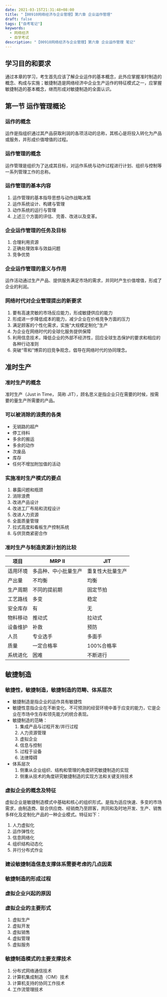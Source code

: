 ```yaml
---
date: 2021-03-15T21:31:48+08:00
title: "【00910网络经济与企业管理】第六章 企业运作管理"
draft: false
tags: ["自考笔记"]
keywords:
  - 网络经济
  - 自学考试
description: "【00910网络经济与企业管理】第六章 企业运作管理 笔记"
---
```


## 学习目的和要求

通过本章的学习，考生首先应该了解企业运作的基本概念，此外应掌握准时制造的概念、构成与实施；敏捷制造是网络经济中企业生产运作的特征模式之一，应掌握敏捷制造的基本概念，继而形成对敏捷制造的全面认识。

<!--more-->

## 第一节 运作管理概论

### 运作的概念

运作是指组织通过其产品获取利润的各项活动的总称，其核心是将投入转化为产品或服务，并形成价值增值的过程。

### 运作管理的概念

运作管理是组织为了达成其目标，对运作系统与动作过程进行计划、组织与控制等一系列管理工作的总称。

### 运作管理的基本内容

1. 运作管理的基本指导思想与动作战略决策
2. 运作系统设计、构建与管理
3. 动作系统的运行与管理
4. 上述三个方面的评估、完善、改进以及变革。

### 企业运作管理的任务及目标

1. 合理利用资源
2. 正确处理效率与效益问题
3. 竞争优势

### 企业运作管理的意义与作用

运作活动通过生产产品、提供服务满足市场的需求，并同时产生价值增值，形成了企业的利润。

### 网络时代对企业管理提出的新要求

1. 要有高速灵敏的市场反应能力，形成敏捷供应的能力
2. 形成进一步降低成本的能力，减少企业在价格竞争方面的压力
3. 满足顾客的个性化需求，实施“大规模定制化”生产
4. 为企业在网络时代的全球化服务提供保障
5. 利用信息技术，降低企业的外部不经济性，回应全球生态保护的要求和相应的各种行动准则
6. 突破“零和”博弈的旧竞争观念，倡导在网络时代的协同理念。

## 准时生产

### 准时生产的概念

准时生产（Just in Time， 简称 JIT），顾名思义是指企业只在需要的时候，按需要的量生产所需要的产品。

### 可以被消除的浪费的各类

- 无销路的超产
- 停工待料
- 多余的搬运
- 多余的动作
- 次废品
- 库存
- 任何不增加附加值的活动

### 实施准时生产模式的要点

1. 暴露问题和瓶颈
2. 消除浪费
3. 改进产品设计
4. 改进工厂布局和流程设计
5. 改进人力资源
6. 全面质量管理
7. 拉式高度和看板生产控制系统
8. 与供货商紧密合作

### 准时生产与制造资源计划的比较

| 项目     | MRP II               | JIT              |
| -------- | -------------------- | ---------------- |
| 适用环境 | 多品种、中小批量生产 | 重复性大批量生产 |
| 产出量   | 不均衡               | 均衡             |
| 生产周期 | 不同的提前期         | 固定节拍         |
| 工艺路线 | 多变                 | 稳定             |
| 安全库存 | 有                   | 无               |
| 物料移动 | 推动式               | 拉动式           |
| 设备维护 | 补救                 | 预防             |
| 人员     | 专业选手             | 多面手           |
| 质量     | 一定合格率           | 100%合格率       |
| 系统进化 | 困难                 | 不断进行         |

## 敏捷制造

### 敏捷性，敏捷制造，敏捷制造的范畴、体系层次

- 敏捷制造是指企业的运作具有敏捷性
- 敏捷性意指企业在不断变化、不可预测的经营环境中善于应变的能力，它是企业在市场中生存和领先能力的统合表现。
- 敏捷制造的范畴：
  1. 集成产品与过程开发/并行过程
  2. 人力资源管理
  3. 虚拟企业
  4. 信息与控制
  5. 过程于设备
  6. 法律障碍
- 体系层次
  1. 侧重从企业组织、结构和管理的角度研究敏捷制造的实现
  2. 侧重从技术的角度研究敏捷制造的实现方法和关键支持技术

### 虚拟企业的概念及特征

虚拟企业是敏捷制造模式中基础和核心的组织形式。是指为适应快速、多变的市场需求，由制造商、联合供应商、经销商乃至顾客，共同和及时地开发、生产、销售多样化及定制化产品的一种企业模式。特征如下：

1. 人力虚拟化
2. 运作弹性化
3. 信息网络化
4. 组织结构动态化
5. 并行分布式作业

### 建设敏捷制造信息支撑体系需要考虑的几点因素

### 敏捷制造的形成过程

### 虚拟企业兴起的原因

### 虚拟企业的主要形式

1. 虚拟生产
2. 虚拟开发
3. 虚拟销售
4. 虚拟管理
5. 虚拟服务

### 敏捷制造模式的主要支撑技术

1. 分布式网络通信技术
2. 计算机集成制造（CIM）技术
3. 计算机支持的协同工作技术
4. 工作流管理技术
